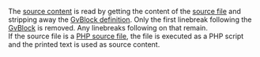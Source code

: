 The [source content](Source-content) is read by getting the content of the [source file](Source-files) and stripping away the [GvBlock definition](GvBlock-definition). Only the first linebreak following the [GvBlock](GvBlock) is removed. Any linebreaks following on that remain.  
If the source file is a [PHP source file](PHP-source-files), the file is executed as a PHP script and the printed text is used as source content.